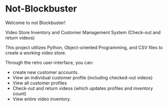 # Not-Blockbuster

Welcome to not Blockbuster!

Video Store Inventory and Customer Management System (Check-out and return videos)

This project utilizes Python, Object-oriented Programming, and CSV files to create a working video store.

Through the retro user-interface, you can:

- create new customer accounts.
- View an individual customer profile (including checked-out videos)
- View all customer profiles
- Check-out and return videos (which updates profiles and inventory count)
- View entire video inventory.
